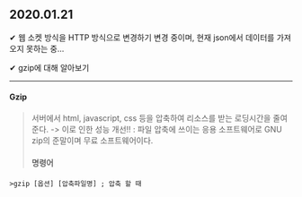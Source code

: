 ## 2020.01.21
&#10004; 웹 소켓 방식을 HTTP 방식으로 변경하기
    변경 중이며, 현재 json에서 데이터를 가져오지 못하는 중...

&#10004; gzip에 대해 알아보기

---

#### Gzip
>
> 서버에서 html, javascript, css 등을 압축하여 리소스를 받는 로딩시간을 줄여준다.
>   -> 이로 인한 성능 개선!!
> : 파일 압축에 쓰이는 응용 소프트웨어로 GNU zip의 준말이며 무료 소프트웨어이다.
> #### 명령어
```
>gzip [옵션] [압축파일명] ; 압축 할 때
```
